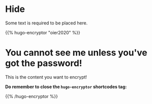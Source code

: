 # Hide


Some text is required to be placed here.

<!--more-->

{{% hugo-encryptor "oier2020" %}}

# You cannot see me unless you've got the password!

This is the content you want to encrypt!

**Do remember to close the `hugo-encryptor` shortcodes tag:**

{{% /hugo-encryptor %}}

